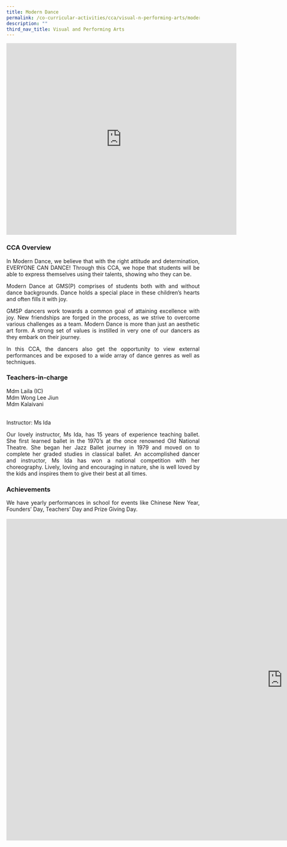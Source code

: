 ```yaml
---
title: Modern Dance
permalink: /co-curricular-activities/cca/visual-n-performing-arts/modern-dance/
description: ""
third_nav_title: Visual and Performing Arts
---
```

<iframe src="https://docs.google.com/presentation/d/e/2PACX-1vRhf7XQqKypXSdHhD9HJpQ9DhlcordozwK85_VXTC25rTN9e_Eve5LtKr_i9CrKmSp53QuiP5E32sNk/embed?start=false&amp;loop=true&amp;delayms=10000" frameborder="0" width="600" height="500" allowfullscreen="true"></iframe>

### CCA Overview
<p style="text-align: justify;">In Modern Dance, we believe that with the right attitude and determination, EVERYONE CAN DANCE! Through this CCA, we hope that students will be able to express themselves using their talents, showing who they can be.&nbsp;

</p><p style="text-align: justify;">Modern Dance at GMS(P) comprises of students both with and without dance backgrounds. Dance holds a special place in these children’s hearts and often fills it with joy.&nbsp;

</p><p style="text-align: justify;">GMSP dancers work towards a common goal of attaining excellence with joy. New friendships are forged in the process, as we strive to overcome various challenges as a team. Modern Dance is more than just an aesthetic art form. A strong set of values is instilled in very one of our dancers as they embark on their journey.&nbsp;

</p><p style="text-align: justify;">In this CCA, the dancers also get the opportunity to view external performances and be exposed to a wide array of dance genres as well as techniques.</p>

### Teachers-in-charge

Mdm Laila (IC) <br>
Mdm Wong Lee Jiun <br>
Mdm Kalaivani<br><br>

Instructor: Ms Ida<br>
<p style="text-align: justify;">Our lovely instructor, Ms Ida, has 15 years of experience teaching ballet. She first learned ballet in the 1970’s at the once renowned Old National Theatre. She began her Jazz Ballet journey in 1979 and moved on to complete her graded studies in classical ballet. An accomplished dancer and instructor, Ms Ida has won a national competition with her choreography. Lively, loving and encouraging in nature, she is well loved by the kids and inspires them to give their best at all times.</p>

### Achievements
<p style="text-align: justify;">We have yearly performances in school for events like Chinese New Year, Founders’ Day, Teachers’ Day and Prize Giving Day.<br><br>
	
<iframe allowfullscreen="true" height="839" width="1440" frameborder="0" src="https://docs.google.com/presentation/d/e/2PACX-1vQrd_7tJZf3u1HJdIpiFXtJyh-MLl8e8E2Y2vv6r624_q5xaW0vVN28CWibqgmyurGKZ9CWkjlaGkQN/embed?start=true&amp;loop=true&amp;delayms=3000"></iframe></p>